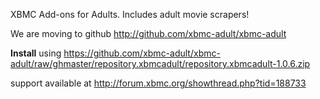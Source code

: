 XBMC Add-ons for Adults. Includes adult movie scrapers!


We are moving to github http://github.com/xbmc-adult/xbmc-adult


**Install** using
https://github.com/xbmc-adult/xbmc-adult/raw/ghmaster/repository.xbmcadult/repository.xbmcadult-1.0.6.zip


support available at http://forum.xbmc.org/showthread.php?tid=188733
